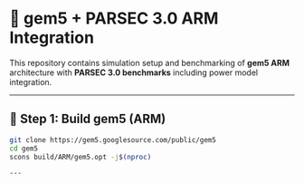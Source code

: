 # 🚀 gem5 + PARSEC 3.0 ARM Integration

This repository contains simulation setup and benchmarking of **gem5 ARM** architecture with **PARSEC 3.0 benchmarks** including power model integration.

---

## 🧪 Step 1: Build gem5 (ARM)

```bash
git clone https://gem5.googlesource.com/public/gem5
cd gem5
scons build/ARM/gem5.opt -j$(nproc)

---








